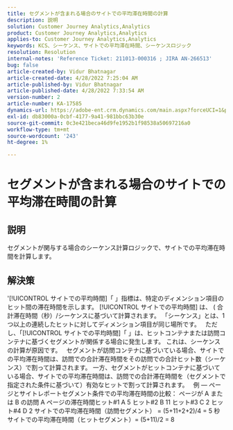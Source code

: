 ```yaml
---
title: セグメントが含まれる場合のサイトでの平均滞在時間の計算
description: 説明
solution: Customer Journey Analytics,Analytics
product: Customer Journey Analytics,Analytics
applies-to: Customer Journey Analytics,Analytics
keywords: KCS、シーケンス、サイトでの平均滞在時間、シーケンスロジック
resolution: Resolution
internal-notes: 'Reference Ticket: 211013-000316 ; JIRA AN-266513'
bug: false
article-created-by: Vidur Bhatnagar
article-created-date: 4/28/2022 7:25:04 AM
article-published-by: Vidur Bhatnagar
article-published-date: 4/28/2022 7:33:54 AM
version-number: 2
article-number: KA-17585
dynamics-url: https://adobe-ent.crm.dynamics.com/main.aspx?forceUCI=1&pagetype=entityrecord&etn=knowledgearticle&id=5e824c51-c4c6-ec11-a7b6-0022480a1d64
exl-id: db83000a-0cbf-4177-9a41-981bbc63b30e
source-git-commit: 0c3e421beca46d9fe1952b1f98538a50697216a0
workflow-type: tm+mt
source-wordcount: '243'
ht-degree: 1%

---
```


# セグメントが含まれる場合のサイトでの平均滞在時間の計算

## 説明

セグメントが関与する場合のシーケンス計算ロジックで、サイトでの平均滞在時間を計算します。 

## 解決策


&#39;[!UICONTROL サイトでの平均時間]「 」指標は、特定のディメンション項目のヒット間の滞在時間を示します。 [!UICONTROL サイトでの平均時間] は、 ( 合計滞在時間（秒）/シーケンスに基づいて計算されます。 「シーケンス」とは、1 つ以上の連続したヒットに対してディメンション項目が同じ場所です。
 
ただし、「[!UICONTROL サイトでの平均時間]「 」は、ヒットコンテナまたは訪問コンテナに基づくセグメントが関係する場合に発生します。 これは、シーケンスの計算が原因です。
 
セグメントが訪問コンテナに基づいている場合、サイトでの平均滞在時間は、訪問での合計滞在時間をその訪問での合計ヒット数（シーケンス）で割って計算されます。
一方、セグメントがヒットコンテナに基づいている場合、サイトでの平均滞在時間は、訪問での合計滞在時間を（セグメントで指定された条件に基づいて）有効なヒットで割って計算されます。
 
例 — ページとサイトレポートセグメント条件での平均滞在時間の比較： ページが A または B の訪問 A ページの滞在時間ヒット#1 A 5 ヒット#2 B 11 ヒット#3 C 2 ヒット#4 D 2 サイトでの平均滞在時間（訪問セグメント） = (5+11+2+2)/4 = 5 秒サイトでの平均滞在時間（ヒットセグメント）= (5+11)/2 = 8

